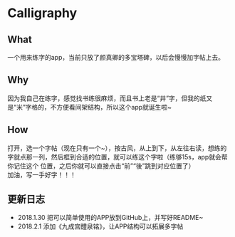 # Calligraphy  

## What
一个用来练字的app，当前只放了颜真卿的多宝塔碑，以后会慢慢加字帖上去。  

## Why
因为我自己在练字，感觉找书练很麻烦，而且书上老是“井”字，但我的纸又是“米”字格的，不方便看间架结构，所以这个app就诞生啦~  

## How  
打开，选一个字帖（现在只有一个~），按古风，从上到下，从左往右读，想练的字就点那一列，然后框到合适的位置，就可以练这个字啦（练够15s，app就会帮你记住这个
位置，之后你就可以直接点击“前”“後”跳到对应位置了）  
加油，写一手好字！！！

## 更新日志  
 
 * 2018.1.30 把可以简单使用的APP放到GitHub上，并写好README~
 * 2018.2.1  添加《九成宫醴泉铭》，让APP结构可以拓展多字帖
